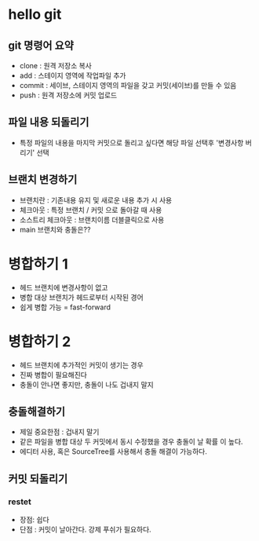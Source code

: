 # hello git

## git 명령어 요약

- clone : 원격 저장소 복사
- add : 스테이지 영역에 작업파일 추가
- commit : 세이브, 스테이지 영역의 파일을 갖고 커밋(세이브)를 만들 수 있음
- push : 원격 저장소에 커밋 업로드

## 파일 내용 되돌리기
- 특정 파일의 내용을 마지막 커밋으로 돌리고 싶다면 해당 파일 선택후 '변경사항 버리기' 선택

## 브랜치 변경하기

- 브랜치란 : 기존내용 유지 및 새로운 내용 추가 시 사용
- 체크아웃 : 특정 브랜치 / 커밋 으로 돌아갈 때 사용
- 소스트리 체크아웃 : 브랜치이름 더블클릭으로 사용
- main 브랜치와 충돌은??


# 병합하기 1

- 헤드 브랜치에 변경사항이 없고
- 병합 대상 브랜치가 헤드로부터 시작된 경어
- 쉽게 병합 가능 = fast-forward 

# 병합하기 2

- 헤드 브랜치에 추가적인 커밋이 생기는 경우
- 진짜 병합이 필요해진다
- 충돌이 안나면 좋지만, 충돌이 나도 겁내지 말지

## 충돌해결하기

- 제일 중요한점 : 겁내지 말기
- 같은 파일을 병합 대상 두 커밋에서 동시 수정했을 경우 충돌이 날 확률 이 높다.
- 에디터 사용, 혹은 SourceTree를 사용해서 충돌 해결이 가능하다.


## 커밋 되돌리기

### restet

 - 장점: 쉽다
 - 단점 : 커밋이 날아간다. 강제 푸쉬가 필요하다.
